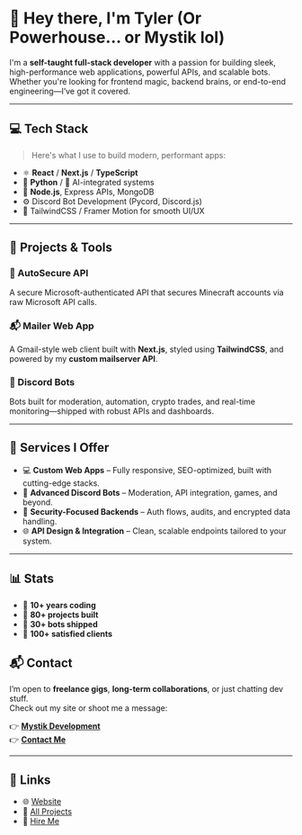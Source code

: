 # 👋 Hey there, I'm Tyler (Or Powerhouse... or Mystik lol)

I'm a **self-taught full-stack developer** with a passion for building sleek, high-performance web applications, powerful APIs, and scalable bots. Whether you're looking for frontend magic, backend brains, or end-to-end engineering—I’ve got it covered.

---

## 💻 Tech Stack

> Here's what I use to build modern, performant apps:

- ⚛️ **React** / **Next.js** / **TypeScript**
- 🐍 **Python** / 🧠 AI-integrated systems
- 💾 **Node.js**, Express APIs, MongoDB
- ⚙️ Discord Bot Development (Pycord, Discord.js)
- 🎨 TailwindCSS / Framer Motion for smooth UI/UX

---

## 🧠 Projects & Tools

### 🔐 AutoSecure API  
A secure Microsoft-authenticated API that secures Minecraft accounts via raw Microsoft API calls.

### 📬 Mailer Web App  
A Gmail-style web client built with **Next.js**, styled using **TailwindCSS**, and powered by my **custom mailserver API**.

### 🤖 Discord Bots  
Bots built for moderation, automation, crypto trades, and real-time monitoring—shipped with robust APIs and dashboards.

---

## 🚀 Services I Offer

- 💻 **Custom Web Apps** – Fully responsive, SEO-optimized, built with cutting-edge stacks.
- 🤖 **Advanced Discord Bots** – Moderation, API integration, games, and beyond.
- 🔐 **Security-Focused Backends** – Auth flows, audits, and encrypted data handling.
- 🌐 **API Design & Integration** – Clean, scalable endpoints tailored to your system.

---

## 📊 Stats

- 🧠 **10+ years coding**
- 🧪 **80+ projects built**
- 🧾 **30+ bots shipped**
- 🙌 **100+ satisfied clients**


## 📬 Contact

I’m open to **freelance gigs**, **long-term collaborations**, or just chatting dev stuff.  
Check out my site or shoot me a message:

👉 [**Mystik Development**](https://mystik.lol)  
👉 [**Contact Me**](https://mystik.lol/contact)

---

## 🔗 Links

- 🌐 [Website](https://mystik.lol)
- 📁 [All Projects](https://mystik.lolprojects)
- 💼 [Hire Me](https://mystik.lol/works)
